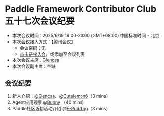 # Paddle Framework Contributor Club 五十七次会议纪要

- 本次会议时间：2025/6/19 19:00-20:00 (GMT+08:00) 中国标准时间 - 北京
- 本次会议接入方式：【腾讯会议】
  - 会议密码：无
  - [点击链接入会](https://meeting.tencent.com/dm/PcjsUPCgAswZ)，或添加至会议列表
- 本次会议主席：[Glencsa](https://github.com/Glencsa)
- 本次会议副主席：空缺

## 会议纪要

1. 新人介绍：@[Glencsa](https://github.com/Glencsa)、@[Cutelemon6](https://github.com/Cutelemon6)（3 mins）
2. Agent应用观察 @[Bunny](https://github.com/JiehangXie) （40 mins）
3. Paddle社区近期活动介绍 @[E-Pudding](https://github.com/E-Pudding)（3 mins）